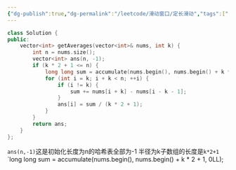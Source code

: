 ```yaml
---
{"dg-publish":true,"dg-permalink":"/leetcode/滑动窗口/定长滑动","tags":["滑动窗口"],"permalink":"/leetcode/滑动窗口/定长滑动/","dgPassFrontmatter":true}
---
```




```cpp
class Solution {
public:
    vector<int> getAverages(vector<int>& nums, int k) {
        int n = nums.size();
        vector<int> ans(n, -1);
        if (k * 2 + 1 <= n) {
            long long sum = accumulate(nums.begin(), nums.begin() + k * 2 + 1, 0LL);
            for (int i = k; i + k < n; ++i) {
                if (i != k) {
                    sum += nums[i + k] - nums[i - k - 1];
                }
                ans[i] = sum / (k * 2 + 1);
            }
        }
        return ans;
    }
};
```

`ans(n,-1)`这是初始化长度为n的哈希表全部为-1
半径为k子数组的长度是`k*2+1`
`long long sum = accumulate(nums.begin(), nums.begin() + k * 2 + 1, 0LL);
